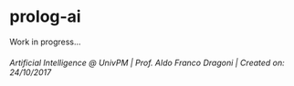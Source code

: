 # prolog-ai
Work in progress...

###### *Artificial Intelligence @ UnivPM | Prof. Aldo Franco Dragoni | Created on: 24/10/2017*
